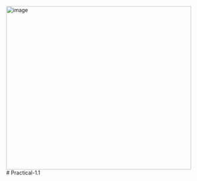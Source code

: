 <img width="497" height="439" alt="image" src="https://github.com/user-attachments/assets/217d839b-ef42-4258-ba49-4a273ca5fd59" />
# Practical-1.1
